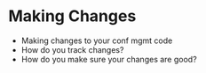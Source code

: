 Making Changes
==============

<aside class="notes">

  * Making changes to your conf mgmt code
  * How do you track changes?
  * How do you make sure your changes are good?

</aside>
